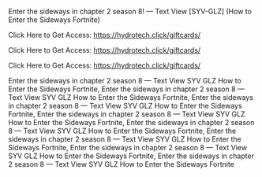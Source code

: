 Enter the sideways in chapter 2 season 8! — Text View [SYV-GLZ] (How to Enter the Sideways Fortnite)

Click Here to Get Access: https://hydrotech.click/giftcards/

Click Here to Get Access: https://hydrotech.click/giftcards/

Click Here to Get Access: https://hydrotech.click/giftcards/

Enter the sideways in chapter 2 season 8 — Text View SYV GLZ How to Enter the Sideways Fortnite, Enter the sideways in chapter 2 season 8 — Text View SYV GLZ How to Enter the Sideways Fortnite, Enter the sideways in chapter 2 season 8 — Text View SYV GLZ How to Enter the Sideways Fortnite, Enter the sideways in chapter 2 season 8 — Text View SYV GLZ How to Enter the Sideways Fortnite, Enter the sideways in chapter 2 season 8 — Text View SYV GLZ How to Enter the Sideways Fortnite, Enter the sideways in chapter 2 season 8 — Text View SYV GLZ How to Enter the Sideways Fortnite, Enter the sideways in chapter 2 season 8 — Text View SYV GLZ How to Enter the Sideways Fortnite, Enter the sideways in chapter 2 season 8 — Text View SYV GLZ How to Enter the Sideways Fortnite
